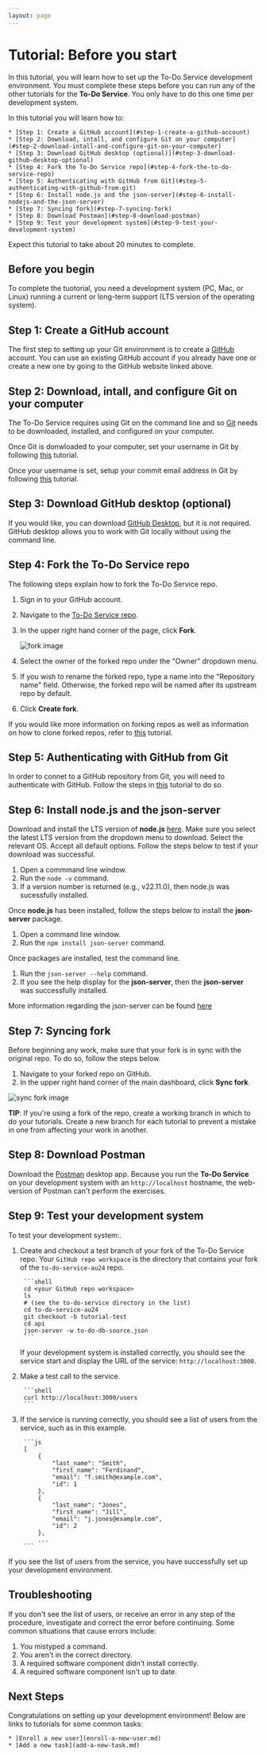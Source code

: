 ```yaml
---
layout: page
---
```


# Tutorial: Before you start

In this tutorial, you will learn how to set up the To-Do Service development environment.
You must complete these steps before you can run any of the other tutorials for the **To-Do Service**.
You only have to do this one time per development system.

In this tutorial you will learn how to:

<!-- no toc -->
    * [Step 1: Create a GitHub account](#step-1-create-a-github-account)
    * [Step 2: Download, intall, and configure Git on your computer](#step-2-download-intall-and-configure-git-on-your-computer)
    * [Step 3: Download GitHub desktop (optional)](#step-3-download-github-desktop-optional)
    * [Step 4: Fork the To-Do Service repo](#step-4-fork-the-to-do-service-repo)
    * [Step 5: Authenticating with GitHub from Git](#step-5-authenticating-with-github-from-git)
    * [Step 6: Install node.js and the json-server](#step-6-install-nodejs-and-the-json-server)
    * [Step 7: Syncing fork](#step-7-syncing-fork)
    * [Step 8: Download Postman](#step-8-download-postman)
    * [Step 9: Test your development system](#step-9-test-your-development-system)

Expect this tutorial to take about 20 minutes to complete.

## Before you begin

To complete the tuotorial, you need a development system (PC, Mac, or Linux) running a current or
long-term support (LTS version of the operating system).

## Step 1: Create a GitHub account

The first step to setting up your Git environment is to create a [GitHub](https://github.com)
account. You can use an existing GitHub account if you already have one or create a new one by
going to the GitHub website linked above.

## Step 2: Download, intall, and configure Git on your computer

The To-Do Service requires using Git on the command line and so [Git](https://git-scm.com/downloads)
needs to be downloaded, installed, and configured on your computer.

Once Git is donwloaded to your computer, set your username in Git by following [this](https://docs.github.com/en/get-started/getting-started-with-git/setting-your-username-in-git)
tutorial.

Once your username is set, setup your commit email address in Git by following [this](https://docs.github.com/en/account-and-profile/setting-up-and-managing-your-personal-account-on-github/managing-email-preferences/setting-your-commit-email-address)
tutorial.

## Step 3: Download GitHub desktop (optional)

If you would like, you can download [GitHub Desktop](https://desktop.github.com), but it is not required.
GitHub desktop allows you to work with Git locally without using the command line.

## Step 4: Fork the To-Do Service repo

The following steps explain how to fork the To-Do Service repo.

1. Sign in to your GitHub account.
2. Navigate to the [To-Do Service repo](https://github.com/UWC2-APIDOC/to-do-service-au24).
3. In the upper right hand corner of the page, click **Fork**.

    ![fork image](fork.png)

4. Select the owner of the forked repo under the "Owner" dropdown menu.
5. If you wish to rename the forked repo, type a name into the "Repository name" field.
Otherwise, the forked repo will be named after its upstream repo by default.
6. Click **Create fork**.

If you would like more information on forking repos as well as information on how to clone forked repos,
refer to [this](https://docs.github.com/en/pull-requests/collaborating-with-pull-requests/working-with-forks/fork-a-repo) tutorial.

## Step 5: Authenticating with GitHub from Git

In order to connet to a GitHub repository from Git, you will need to authenticate with GitHub.
Follow the steps in [this](https://docs.github.com/en/get-started/getting-started-with-git/set-up-git#authenticating-with-github-from-git) tutorial to do so.

## Step 6: Install node.js and the json-server

Download and install the LTS version of **node.js** [here](https://nodejs.org/en/download/prebuilt-installer).
Make sure you select the latest LTS version from the dropdown menu to download. Select the relevant OS. Accept all default options.
Follow the steps below to test if your download was successful.

1. Open a commmand line window.
2. Run the `node -v` command.
3. If a version number is returned (e.g., v22.11.0), then node.js was sucessfully installed.

Once **node.js** has been installed, follow the steps below to install the **json-server** package.

1. Open a command line window.
2. Run the `npm install json-server` command.

Once packages are installed, test the command line.

1. Run the `json-server --help` command.
2. If you see the help display for the **json-server**, then the **json-server** was successfully installed.

More information regarding the json-server can be found [here](https://www.npmjs.com/package/json-server)

## Step 7: Syncing fork

Before beginning any work, make sure that your fork is in sync with the original repo. To do so, follow the steps below.

1. Navigate to your forked repo on GitHub.
2. In the upper right hand corner of the main dashboard, click **Sync fork**.

![sync fork image](sync_fork.png)

**TIP**: If you're using a fork of the repo, create a working branch in which to do your tutorials. Create a new branch for each tutorial to prevent a mistake in one from affecting your work in another.

## Step 8: Download Postman

Download the [Postman](https://www.postman.com/downloads/) desktop app.
Because you run the **To-Do Service** on your development system with an `http://localhost` hostname,
the web-version of Postman can't perform the exercises.

## Step 9: Test your development system

To test your development system:.

1. Create and checkout a test branch of your fork of the To-Do Service repo. Your `GitHub repo workspace` is the directory that contains your fork of the `to-do-service-au24` repo.

        ```shell
        cd <your GitHub repo workspace>
        ls
        # (see the to-do-service directory in the list)
        cd to-do-service-au24
        git checkout -b tutorial-test
        cd api
        json-server -w to-do-db-source.json
        ```

    If your development system is installed correctly, you should see
    the service start and display the URL of the service: `http://localhost:3000`.

2. Make a test call to the service.

        ```shell
        curl http://localhost:3000/users
        ```

3. If the service is running correctly, you should see a list of users from the service, such as in this example.

        ```js
        [
            {
                "last_name": "Smith",
                "first_name": "Ferdinand",
                "email": "f.smith@example.com",
                "id": 1
            },
            {
                "last_name": "Jones",
                "first_name": "Jill",
                "email": "j.jones@example.com",
                "id": 2
            },
            ...
        ```

If you see the list of users from the service, you have successfully set up your development environment.

## Troubleshooting

If you don't see the list of users, or receive an error in any step
of the procedure, investigate and correct the error before continuing.
Some common situations that cause errors include:

1. You mistyped a command.
2. You aren't in the correct directory.
3. A required software component didn't install correctly.
4. A required software component isn't up to date.

## Next Steps

 Congratulations on setting up your development environment! Below are links to tutorials for some common tasks:

    * [Enroll a new user](enroll-a-new-user.md)
    * [Add a new task](add-a-new-task.md)
